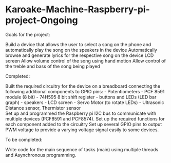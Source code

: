 # Karoake-Machine-Raspberry-pi-project-Ongoing 
Goals for the project:
  
  Build a device that allows the user to select a song on the phone and automatically play the song on the speakers in the device
  Automatically browse and generate lyrics for the respective song on the device LCD screen
  Allow volume control of the song using hand motion
  Allow control of the treble and bass of the song being played

Completed:

  Built the required circuitry for the device on a breadboard connecting the following additional components to GPIO pins:
        - Potentiometers
        - PCF 8591 module (8 bit)
        - 74H595 8 bit shift register
        - buttons and LEDs (LED bar graph)
        - speakers
        - LCD screen
        - Servo Motor (to rotate LEDs)
        - Ultrasonic Distance sensor, Thermistor sensor       
  Set up and programmed the Raspberry pi I2C bus to communicate with multiple devices (PCF8591 and PCF8574).
  Set up the required functions for each component added to the circuitry
  Set up several GPIO pins to output PWM voltage to provide a varying voltage signal easily to some devices.     

To be completed:

  Write code for the main sequence of tasks (main) using multiple threads and Asynchronous programming.
  
